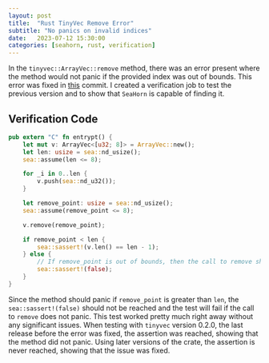 ```yaml
---
layout: post
title:  "Rust TinyVec Remove Error"
subtitle: "No panics on invalid indices"
date:   2023-07-12 15:30:00
categories: [seahorn, rust, verification]
---
```


In the `tinyvec::ArrayVec::remove` method, there was an error present where the method would not panic if the provided index was out of bounds. This error was fixed in [this](https://github.com/Lokathor/tinyvec/pull/29/commits/fd3c92c35109a4b025738fe71bb0fd739c3d6002) commit. I created a verification job to test the previous version and to show that `SeaHorn` is capable of finding it.

## Verification Code

```rust
pub extern "C" fn entrypt() {
    let mut v: ArrayVec<[u32; 8]> = ArrayVec::new();
    let len: usize = sea::nd_usize();
    sea::assume(len <= 8);

    for _i in 0..len {
        v.push(sea::nd_u32());
    }

    let remove_point: usize = sea::nd_usize();
    sea::assume(remove_point <= 8);

    v.remove(remove_point);

    if remove_point < len {
        sea::sassert!(v.len() == len - 1);
    } else {
        // If remove_point is out of bounds, then the call to remove should panic and this assertion should not be reachable.
        sea::sassert!(false);
    }
}
```

Since the method should panic if `remove_point` is greater than `len`, the `sea::sassert!(false)` should not be reached and the test will fail if the call to `remove` does not panic. This test worked pretty much right away without any significant issues. When testing with `tinyvec` version 0.2.0, the last release before the error was fixed, the assertion was reached, showing that the method did not panic. Using later versions of the crate, the assertion is never reached, showing that the issue was fixed.
